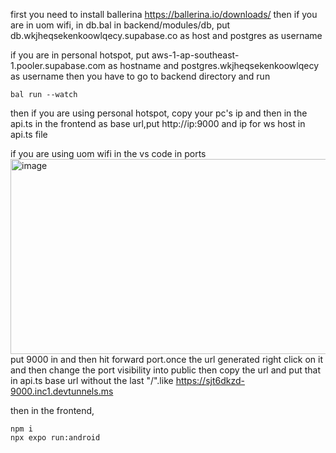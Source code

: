 first you need to install ballerina
https://ballerina.io/downloads/
then if you are in uom wifi,
  in db.bal in backend/modules/db,
  put db.wkjheqsekenkoowlqecy.supabase.co as host 
  and postgres as username

if you are in  personal hotspot,
  put aws-1-ap-southeast-1.pooler.supabase.com as hostname and
  postgres.wkjheqsekenkoowlqecy as username
then you have to go to backend directory and run 
```
bal run --watch
```
then if you are using personal hotspot,
copy your pc's ip and then in the api.ts in the frontend
as base url,put http://ip:9000
and ip for ws host in api.ts file

if you are using uom wifi
in the vs code in ports
<img width="1513" height="312" alt="image" src="https://github.com/user-attachments/assets/251b56fb-d65e-4276-9459-2c245a0dee69" />
put 9000 in and then hit forward port.once the url generated right click on it and then change the port visibility into public
then copy the url and put that in api.ts base url without the last "/".like
https://sjt6dkzd-9000.inc1.devtunnels.ms


then in the frontend,
```
npm i
npx expo run:android
```

